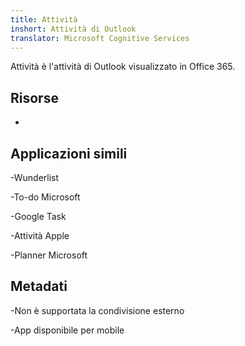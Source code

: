 ```yaml
---
title: Attività
inshort: Attività di Outlook
translator: Microsoft Cognitive Services
---
```


Attività è l'attività di Outlook visualizzato in Office 365.

Risorse
---------

-   

Applicazioni simili
--------------------

-Wunderlist

-To-do Microsoft

-Google Task

-Attività Apple

-Planner Microsoft

Metadati
--------

-Non è supportata la condivisione esterno

-App disponibile per mobile


